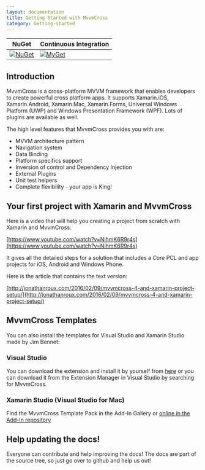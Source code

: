 ```yaml
---
layout: documentation
title: Getting Started with MvvmCross
category: Getting-started
---
```

NuGet | Continuous Integration
-------|-----------
[![NuGet](https://img.shields.io/nuget/v/MvvmCross.svg)](https://www.nuget.org/packages/MvvmCross/) | [![MyGet](https://img.shields.io/myget/mvvmcross/v/MvvmCross.svg)](https://www.myget.org/F/mvvmcross/api/v3/index.json)

## Introduction

MvvmCross is a cross-platform MVVM framework that enables developers to create powerful cross platform apps. It supports Xamarin.iOS, Xamarin.Android, Xamarin.Mac, Xamarin.Forms, Universal Windows Platform (UWP) and Windows Presentation Framework (WPF). Lots of plugins are available as well.

The high level features that MvvmCross provides you with are:
* MVVM architecture pattern
* Navigation system
* Data Binding
* Platform specifics support
* Inversion of control and Dependency Injection
* External Plugins
* Unit test helpers
* Complete flexibility - your app is King!

## Your first project with Xamarin and MvvmCross

Here is a video that will help you creating a project from scratch with Xamarin and MvvmCross:

[https://www.youtube.com/watch?v=NihmK6R9r4s](https://www.youtube.com/watch?v=NihmK6R9r4s)

It gives all the detailed steps for a solution that includes a _Core_ PCL and app projects for iOS, Android and Windows Phone.

Here is the article that contains the text version:

[http://jonathanroux.com/2016/02/09/mvvmcross-4-and-xamarin-project-setup/](http://jonathanroux.com/2016/02/09/mvvmcross-4-and-xamarin-project-setup/)

## MvvmCross Templates

You can also install the templates for Visual Studio and Xamarin Studio made by Jim Bennet:

### Visual Studio
You can download the extension and install it by yourself from  [here](https://marketplace.visualstudio.com/items?itemName=JimBobBennett.MvvmCrossforVisualStudio) or you can download it from the Extension Manager in Visual Studio by searching for MvvmCross.

### Xamarin Studio (Visual Studio for Mac)
Find the MvvmCross Template Pack in the Add-In Gallery or [online in the Add-In repository](http://addins.monodevelop.com/Project/Index/227)


## Help updating the docs!

Everyone can contribute and help improving the docs! The docs are part of the source tree, so just go over to github and help us out!
